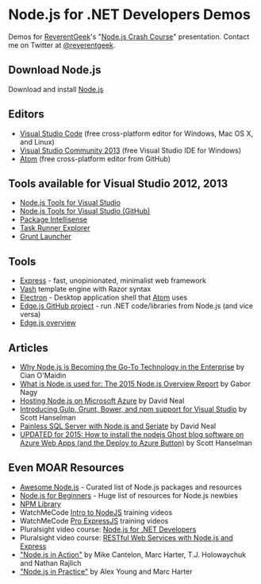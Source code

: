 # Node.js for .NET Developers Demos

Demos for [ReverentGeek](http://reverentgeek.com)'s "[Node.js Crash Course](http://www.slideshare.net/reverentgeek/nodejs-crash-course)" presentation. Contact me on Twitter at [@reverentgeek](https://twitter.com/reverentgeek).

## Download Node.js

Download and install [Node.js](http://nodejs.org)

## Editors

* [Visual Studio Code](https://code.visualstudio.com/) (free cross-platform editor for Windows, Mac OS X, and Linux)
* [Visual Studio Community 2013](https://www.visualstudio.com/en-us/products/visual-studio-community-vs.aspx) (free Visual Studio IDE for Windows)
* [Atom](https://atom.io/) (free cross-platform editor from GitHub)

## Tools available for Visual Studio 2012, 2013

* [Node.js Tools for Visual Studio](https://nodejstools.codeplex.com/)
* [Node.js Tools for Visual Studio (GitHub)](https://github.com/Microsoft/nodejstools)
* [Package Intellisense](http://visualstudiogallery.msdn.microsoft.com/65748cdb-4087-497e-a394-2e3449c8e61e)
* [Task Runner Explorer](http://visualstudiogallery.msdn.microsoft.com/8e1b4368-4afb-467a-bc13-9650572db708)
* [Grunt Launcher](http://visualstudiogallery.msdn.microsoft.com/dcbc5325-79ef-4b72-960e-0a51ee33a0ff)

## Tools

* [Express](http://expressjs.com/) - fast, unopinionated, minimalist web framework
* [Vash](https://github.com/kirbysayshi/vash) template engine with Razor syntax
* [Electron](http://electron.atom.io/) - Desktop application shell that [Atom](https://atom.io/) uses
* [Edge.js GitHub project](https://github.com/tjanczuk/edge) - run .NET code/libraries from Node.js (and vice versa)
* [Edge.js overview](http://tjanczuk.github.io/edge/)

## Articles

* [Why Node.js is Becoming the Go-To Technology in the Enterprise](http://www.nearform.com/nodecrunch/node-js-becoming-go-technology-enterprise/) by Cian O'Maidin
* [What is Node.js used for: The 2015 Node.js Overview Report](http://blog.risingstack.com/what-is-nodejs-used-for-the-2015-nodejs-overview-report/) by Gabor Nagy
* [Hosting Node.js on Microsoft Azure](http://reverentgeek.com/hosting-node-js-on-microsoft-azure/) by David Neal
* [Introducing Gulp, Grunt, Bower, and npm support for Visual Studio](http://www.hanselman.com/blog/IntroducingGulpGruntBowerAndNpmSupportForVisualStudio.aspx) by Scott Hanselman
* [Painless SQL Server with Node.js and Seriate](http://developer.leankit.com/painless-sql-server-with-nodejs-and-seriate/) by David Neal
* [UPDATED for 2015: How to install the nodejs Ghost blog software on Azure Web Apps (and the Deploy to Azure Button)](http://www.hanselman.com/blog/UPDATEDFor2015HowToInstallTheNodejsGhostBlogSoftwareOnAzureWebAppsAndTheDeployToAzureButton.aspx) by Scott Hanselman

## Even MOAR Resources

* [Awesome Node.js](https://github.com/sindresorhus/awesome-nodejs/) - Curated list of Node.js packages and resources
* [Node.js for Beginners](https://github.com/rockbot/node-for-beginners) - Huge list of resources for Node.js newbies
* [NPM Library](https://www.npmjs.org/)
* WatchMeCode [Intro to NodeJS](https://sub.watchmecode.net/downloads/intro-to-nodejs/) training videos
* WatchMeCode [Pro ExpressJS](https://sub.watchmecode.net/downloads/pro-expressjs/) training videos
* Pluralsight video course: [Node.js for .NET Developers](http://www.pluralsight.com/courses/nodejs-dotnet-developers)
* Pluralsight video course: [RESTful Web Services with Node.js and Express](http://www.pluralsight.com/courses/node-js-express-rest-web-services)
* ["Node.js in Action"](http://www.manning.com/cantelon/) by Mike Cantelon, Marc Harter, T.J. Holowaychuk and Nathan Rajlich
* ["Node.js in Practice"](http://www.manning.com/young/) by Alex Young and Marc Harter
